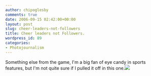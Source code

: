 ```yaml
---
author: chipoglesby
comments: true
date: 2006-09-15 02:42:00+00:00
layout: post
slug: cheer-leaders-not-followers
title: Cheer leaders not Followers.
wordpress_id: 89
categories:
- Photojournalism
---
```


Something else from the game, I'm a big fan of eye candy in sports features, but I'm not quite sure if I pulled it off in this one.[![](http://photos1.blogger.com/blogger/3124/2183/400/cheer.jpg)](http://photos1.blogger.com/blogger/3124/2183/1600/cheer.jpg)
